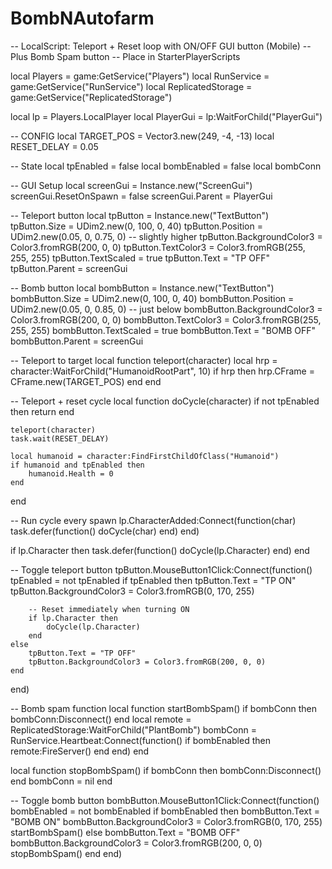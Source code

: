 # BombNAutofarm
-- LocalScript: Teleport + Reset loop with ON/OFF GUI button (Mobile)
-- Plus Bomb Spam button
-- Place in StarterPlayerScripts

local Players = game:GetService("Players")
local RunService = game:GetService("RunService")
local ReplicatedStorage = game:GetService("ReplicatedStorage")

local lp = Players.LocalPlayer
local PlayerGui = lp:WaitForChild("PlayerGui")

-- CONFIG
local TARGET_POS = Vector3.new(249, -4, -13)
local RESET_DELAY = 0.05

-- State
local tpEnabled = false
local bombEnabled = false
local bombConn

-- GUI Setup
local screenGui = Instance.new("ScreenGui")
screenGui.ResetOnSpawn = false
screenGui.Parent = PlayerGui

-- Teleport button
local tpButton = Instance.new("TextButton")
tpButton.Size = UDim2.new(0, 100, 0, 40)
tpButton.Position = UDim2.new(0.05, 0, 0.75, 0) -- slightly higher
tpButton.BackgroundColor3 = Color3.fromRGB(200, 0, 0)
tpButton.TextColor3 = Color3.fromRGB(255, 255, 255)
tpButton.TextScaled = true
tpButton.Text = "TP OFF"
tpButton.Parent = screenGui

-- Bomb button
local bombButton = Instance.new("TextButton")
bombButton.Size = UDim2.new(0, 100, 0, 40)
bombButton.Position = UDim2.new(0.05, 0, 0.85, 0) -- just below
bombButton.BackgroundColor3 = Color3.fromRGB(200, 0, 0)
bombButton.TextColor3 = Color3.fromRGB(255, 255, 255)
bombButton.TextScaled = true
bombButton.Text = "BOMB OFF"
bombButton.Parent = screenGui

-- Teleport to target
local function teleport(character)
	local hrp = character:WaitForChild("HumanoidRootPart", 10)
	if hrp then
		hrp.CFrame = CFrame.new(TARGET_POS)
	end
end

-- Teleport + reset cycle
local function doCycle(character)
	if not tpEnabled then return end

	teleport(character)
	task.wait(RESET_DELAY)

	local humanoid = character:FindFirstChildOfClass("Humanoid")
	if humanoid and tpEnabled then
		humanoid.Health = 0
	end
end

-- Run cycle every spawn
lp.CharacterAdded:Connect(function(char)
	task.defer(function()
		doCycle(char)
	end)
end)

if lp.Character then
	task.defer(function()
		doCycle(lp.Character)
	end)
end

-- Toggle teleport button
tpButton.MouseButton1Click:Connect(function()
	tpEnabled = not tpEnabled
	if tpEnabled then
		tpButton.Text = "TP ON"
		tpButton.BackgroundColor3 = Color3.fromRGB(0, 170, 255)

		-- Reset immediately when turning ON
		if lp.Character then
			doCycle(lp.Character)
		end
	else
		tpButton.Text = "TP OFF"
		tpButton.BackgroundColor3 = Color3.fromRGB(200, 0, 0)
	end
end)

-- Bomb spam function
local function startBombSpam()
	if bombConn then bombConn:Disconnect() end
	local remote = ReplicatedStorage:WaitForChild("PlantBomb")
	bombConn = RunService.Heartbeat:Connect(function()
		if bombEnabled then
			remote:FireServer()
		end
	end)
end

local function stopBombSpam()
	if bombConn then bombConn:Disconnect() end
	bombConn = nil
end

-- Toggle bomb button
bombButton.MouseButton1Click:Connect(function()
	bombEnabled = not bombEnabled
	if bombEnabled then
		bombButton.Text = "BOMB ON"
		bombButton.BackgroundColor3 = Color3.fromRGB(0, 170, 255)
		startBombSpam()
	else
		bombButton.Text = "BOMB OFF"
		bombButton.BackgroundColor3 = Color3.fromRGB(200, 0, 0)
		stopBombSpam()
	end
end)
